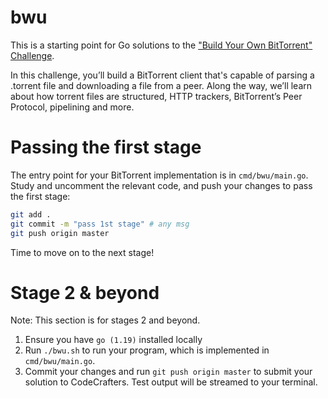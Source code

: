 
# bwu

This is a starting point for Go solutions to the
["Build Your Own BitTorrent" Challenge](https://app.codecrafters.io/courses/bittorrent/overview).

In this challenge, you’ll build a BitTorrent client that's capable of parsing a
.torrent file and downloading a file from a peer. Along the way, we’ll learn
about how torrent files are structured, HTTP trackers, BitTorrent’s Peer
Protocol, pipelining and more.

# Passing the first stage

The entry point for your BitTorrent implementation is in
`cmd/bwu/main.go`. Study and uncomment the relevant code, and push your
changes to pass the first stage:

```sh
git add .
git commit -m "pass 1st stage" # any msg
git push origin master
```

Time to move on to the next stage!

# Stage 2 & beyond

Note: This section is for stages 2 and beyond.

1. Ensure you have `go (1.19)` installed locally
1. Run `./bwu.sh` to run your program, which is implemented in
   `cmd/bwu/main.go`.
1. Commit your changes and run `git push origin master` to submit your solution
   to CodeCrafters. Test output will be streamed to your terminal.



